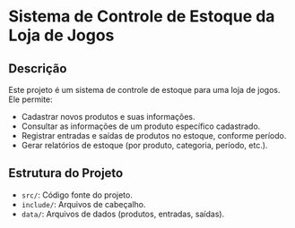 # Sistema de Controle de Estoque da Loja de Jogos

## Descrição
Este projeto é um sistema de controle de estoque para uma loja de jogos. Ele permite:
- Cadastrar novos produtos e suas informações.
- Consultar as informações de um produto específico cadastrado.
- Registrar entradas e saídas de produtos no estoque, conforme período.
- Gerar relatórios de estoque (por produto, categoria, período, etc.).

## Estrutura do Projeto
- `src/`: Código fonte do projeto.
- `include/`: Arquivos de cabeçalho.
- `data/`: Arquivos de dados (produtos, entradas, saídas).
